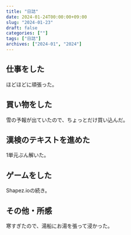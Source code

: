 ```yaml
---
title: "日誌"
date: 2024-01-24T00:00:00+09:00
slug: "2024-01-23"
draft: false
categories: [""]
tags: ["日誌"]
archives: ["2024-01", "2024"]
---
```

## 仕事をした

ほどほどに頑張った。

## 買い物をした

雪の予報が出ていたので、ちょっとだけ買い込んだ。

## 漢検のテキストを進めた

1単元ぶん解いた。

## ゲームをした

Shapez.ioの続き。

## その他・所感

寒すぎたので、湯船にお湯を張って浸かった。
